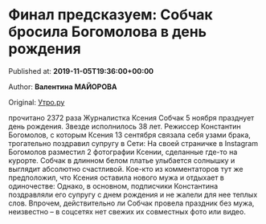 
# Финал предсказуем: Собчак бросила Богомолова в день рождения

Published at: **2019-11-05T19:36:00+00:00**

Author: **Валентина МАЙОРОВА**

Original: [Утро.ру](https://utro.ru/showbiz/2019/11/05/1423411.shtml)

прочитано 2372 раза
Журналистка Ксения Собчак 5 ноября празднует день рождения. Звезде исполнилось 38 лет. Режиссер Константин Богомолов, с которым Ксения 13 сентября связала себя узами брака, трогательно поздравил супругу в Сети:
На своей страничке в Instagram Богомолов разместил 2 фотографии Ксении, сделанные где-то на курорте. Собчак в длинном белом платье улыбается солнышку и выглядит абсолютно счастливой.
Кое-кто из комментаторов тут же предположил, что Ксения оставила нового мужа и отдыхает в одиночестве:
Однако, в основном, подписчики Константина поздравляли его супругу с днем рождения и не жалели для нее теплых слов. Впрочем, действительно ли Собчак провела праздник без мужа, неизвестно – в соцсетях нет свежих их совместных фото или видео.
